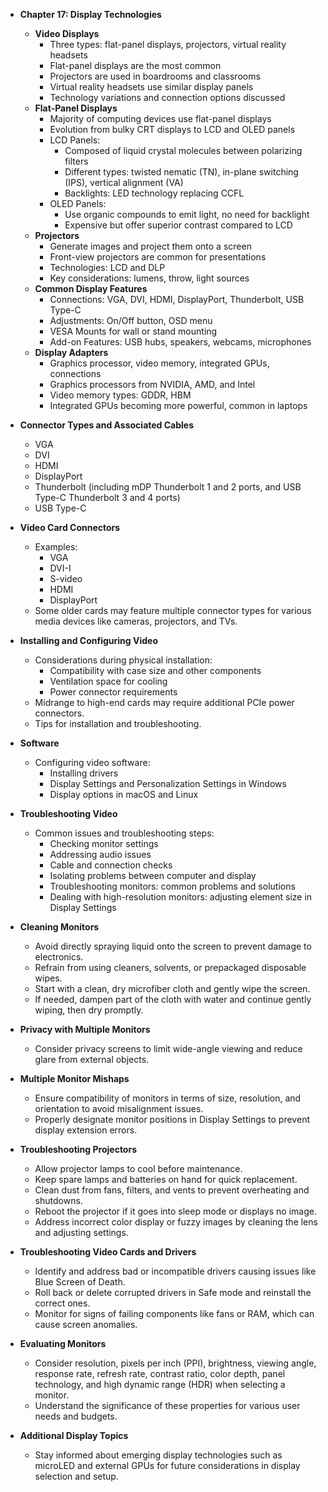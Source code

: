 - **Chapter 17: Display Technologies**
    - **Video Displays**
        - Three types: flat-panel displays, projectors, virtual reality headsets
        - Flat-panel displays are the most common
        - Projectors are used in boardrooms and classrooms
        - Virtual reality headsets use similar display panels
        - Technology variations and connection options discussed
    - **Flat-Panel Displays**
        - Majority of computing devices use flat-panel displays
        - Evolution from bulky CRT displays to LCD and OLED panels
        - LCD Panels:
            - Composed of liquid crystal molecules between polarizing filters
            - Different types: twisted nematic (TN), in-plane switching (IPS), vertical alignment (VA)
            - Backlights: LED technology replacing CCFL
        - OLED Panels:
            - Use organic compounds to emit light, no need for backlight
            - Expensive but offer superior contrast compared to LCD
    - **Projectors**
        - Generate images and project them onto a screen
        - Front-view projectors are common for presentations
        - Technologies: LCD and DLP
        - Key considerations: lumens, throw, light sources
    - **Common Display Features**
        - Connections: VGA, DVI, HDMI, DisplayPort, Thunderbolt, USB Type-C
        - Adjustments: On/Off button, OSD menu
        - VESA Mounts for wall or stand mounting
        - Add-on Features: USB hubs, speakers, webcams, microphones
    - **Display Adapters**
        - Graphics processor, video memory, integrated GPUs, connections
        - Graphics processors from NVIDIA, AMD, and Intel
        - Video memory types: GDDR, HBM
        - Integrated GPUs becoming more powerful, common in laptops

- **Connector Types and Associated Cables**
  - VGA
  - DVI
  - HDMI
  - DisplayPort
  - Thunderbolt (including mDP Thunderbolt 1 and 2 ports, and USB Type-C Thunderbolt 3 and 4 ports)
  - USB Type-C

- **Video Card Connectors**
  - Examples:
    - VGA
    - DVI-I
    - S-video
    - HDMI
    - DisplayPort
  - Some older cards may feature multiple connector types for various media devices like cameras, projectors, and TVs.

- **Installing and Configuring Video**
  - Considerations during physical installation:
    - Compatibility with case size and other components
    - Ventilation space for cooling
    - Power connector requirements
  - Midrange to high-end cards may require additional PCIe power connectors.
  - Tips for installation and troubleshooting.

- **Software**
  - Configuring video software:
    - Installing drivers
    - Display Settings and Personalization Settings in Windows
    - Display options in macOS and Linux

- **Troubleshooting Video**
  - Common issues and troubleshooting steps:
    - Checking monitor settings
    - Addressing audio issues
    - Cable and connection checks
    - Isolating problems between computer and display
    - Troubleshooting monitors: common problems and solutions
    - Dealing with high-resolution monitors: adjusting element size in Display Settings

- **Cleaning Monitors**
  - Avoid directly spraying liquid onto the screen to prevent damage to electronics.
  - Refrain from using cleaners, solvents, or prepackaged disposable wipes.
  - Start with a clean, dry microfiber cloth and gently wipe the screen.
  - If needed, dampen part of the cloth with water and continue gently wiping, then dry promptly.

- **Privacy with Multiple Monitors**
  - Consider privacy screens to limit wide-angle viewing and reduce glare from external objects.

- **Multiple Monitor Mishaps**
  - Ensure compatibility of monitors in terms of size, resolution, and orientation to avoid misalignment issues.
  - Properly designate monitor positions in Display Settings to prevent display extension errors.

- **Troubleshooting Projectors**
  - Allow projector lamps to cool before maintenance.
  - Keep spare lamps and batteries on hand for quick replacement.
  - Clean dust from fans, filters, and vents to prevent overheating and shutdowns.
  - Reboot the projector if it goes into sleep mode or displays no image.
  - Address incorrect color display or fuzzy images by cleaning the lens and adjusting settings.

- **Troubleshooting Video Cards and Drivers**
  - Identify and address bad or incompatible drivers causing issues like Blue Screen of Death.
  - Roll back or delete corrupted drivers in Safe mode and reinstall the correct ones.
  - Monitor for signs of failing components like fans or RAM, which can cause screen anomalies.

- **Evaluating Monitors**
  - Consider resolution, pixels per inch (PPI), brightness, viewing angle, response rate, refresh rate, contrast ratio, color depth, panel technology, and high dynamic range (HDR) when selecting a monitor.
  - Understand the significance of these properties for various user needs and budgets.

- **Additional Display Topics**
  - Stay informed about emerging display technologies such as microLED and external GPUs for future considerations in display selection and setup.
